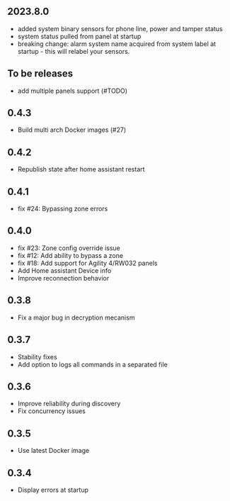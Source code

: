 <!-- https://developers.home-assistant.io/docs/add-ons/presentation#keeping-a-changelog -->
## 2023.8.0
- added system binary sensors for phone line, power and tamper status
- system status pulled from panel at startup
- breaking change: alarm system name acquired from system label at startup - this will relabel your sensors.

## To be releases
- add multiple panels support (#TODO)

## 0.4.3
- Build multi arch Docker images (#27)

## 0.4.2
- Republish state after home assistant restart

## 0.4.1
- fix #24: Bypassing zone errors

## 0.4.0
- fix #23: Zone config override issue
- fix #12: Add ability to bypass a zone
- fix #18: Add support for Agility 4/RW032 panels
- Add Home assistant Device info
- Improve reconnection behavior

## 0.3.8

- Fix a major bug in decryption mecanism

## 0.3.7

- Stability fixes
- Add option to logs all commands in a separated file

## 0.3.6

- Improve reliability during discovery
- Fix concurrency issues

## 0.3.5

- Use latest Docker image

## 0.3.4

- Display errors at startup
